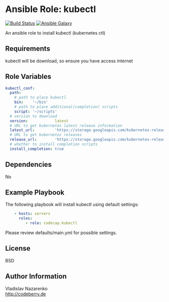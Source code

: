 Ansible Role: kubectl
=========
[![Build Status](https://travis-ci.org/codecap/ansible-role-kubectl.svg?branch=master)](https://travis-ci.org/codecap/ansible-role-kubectl)
[![Ansible Galaxy](https://img.shields.io/badge/galaxy-codecap.kubectl-blue.svg)](https://galaxy.ansible.com/codecap/kubectl)

An ansible role to install kubectl (kubernetes ctl)

Requirements
------------

kubectl will be download, so ensure you have access internet

Role Variables
--------------

```yaml
kubectl_conf:
  path:
    # path to place kubectl
    bin:    '~/bin'
    # path to place additional(completion) scripts
    script: '~/scripts'
  # version to download
  version:            latest
  # URL to get kubernetes latest release information
  latest_url:         'https://storage.googleapis.com/kubernetes-release/release/stable.txt'
  # URL to get kubernetes releases
  release_url:        'https://storage.googleapis.com/kubernetes-release/release'
  # whether to install completion scripts
  install_completion: true
```

Dependencies
------------

No

Example Playbook
----------------

The following playbook will install kubectl using default settings:
```yaml
    - hosts: servers
      roles:
         - role: codecap.kubectl
```

Please review defaults/main.yml for possible settings.

License
-------

BSD

Author Information
------------------

Vladislav Nazarenko  
http://codeberry.de
